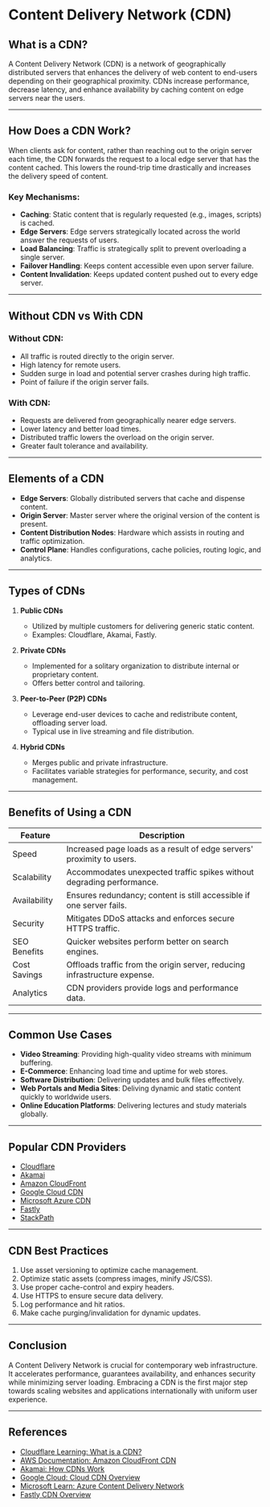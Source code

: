 # Content Delivery Network (CDN)

## What is a CDN?

A Content Delivery Network (CDN) is a network of geographically distributed servers that enhances the delivery of web content to end-users depending on their geographical proximity. CDNs increase performance, decrease latency, and enhance availability by caching content on edge servers near the users.

---


## How Does a CDN Work?

When clients ask for content, rather than reaching out to the origin server each time, the CDN forwards the request to a local edge server that has the content cached. This lowers the round-trip time drastically and increases the delivery speed of content.

### Key Mechanisms:

- **Caching**: Static content that is regularly requested (e.g., images, scripts) is cached.
- **Edge Servers**: Edge servers strategically located across the world answer the requests of users.
- **Load Balancing**: Traffic is strategically split to prevent overloading a single server.
- **Failover Handling**: Keeps content accessible even upon server failure.
- **Content Invalidation**: Keeps updated content pushed out to every edge server.

---

## Without CDN vs With CDN

### Without CDN:

- All traffic is routed directly to the origin server.
- High latency for remote users.
- Sudden surge in load and potential server crashes during high traffic.
- Point of failure if the origin server fails.

### With CDN:

- Requests are delivered from geographically nearer edge servers.
- Lower latency and better load times.
- Distributed traffic lowers the overload on the origin server.
- Greater fault tolerance and availability.

---

## Elements of a CDN

- **Edge Servers**: Globally distributed servers that cache and dispense content.
- **Origin Server**: Master server where the original version of the content is present.
- **Content Distribution Nodes**: Hardware which assists in routing and traffic optimization.
- **Control Plane**: Handles configurations, cache policies, routing logic, and analytics.

---

## Types of CDNs

1. **Public CDNs**
   - Utilized by multiple customers for delivering generic static content.
   - Examples: Cloudflare, Akamai, Fastly.

2. **Private CDNs**
   - Implemented for a solitary organization to distribute internal or proprietary content.
   - Offers better control and tailoring.

3. **Peer-to-Peer (P2P) CDNs**
   - Leverage end-user devices to cache and redistribute content, offloading server load.
   - Typical use in live streaming and file distribution.

4. **Hybrid CDNs**
   - Merges public and private infrastructure.
   - Facilitates variable strategies for performance, security, and cost management.

---


## Benefits of Using a CDN

| Feature       | Description                                                             
|---------------|-------------------------------------------------------------------------
| Speed         | Increased page loads as a result of edge servers' proximity to users.           
| Scalability   | Accommodates unexpected traffic spikes without degrading performance.           
| Availability  | Ensures redundancy; content is still accessible if one server fails.   
| Security      | Mitigates DDoS attacks and enforces secure HTTPS traffic.              
| SEO Benefits  | Quicker websites perform better on search engines.                         
| Cost Savings  | Offloads traffic from the origin server, reducing infrastructure expense.     
| Analytics     | CDN providers provide logs and performance data.                     

---

## Common Use Cases

- **Video Streaming**: Providing high-quality video streams with minimum buffering.
- **E-Commerce**: Enhancing load time and uptime for web stores.
- **Software Distribution**: Delivering updates and bulk files effectively.
- **Web Portals and Media Sites**: Deliving dynamic and static content quickly to worldwide users.
- **Online Education Platforms**: Delivering lectures and study materials globally.

---

## Popular CDN Providers

- [Cloudflare](https://www.cloudflare.com/cdn/)
- [Akamai](https://www.akamai.com/)
- [Amazon CloudFront](https://aws.amazon.com/cloudfront/)
- [Google Cloud CDN](https://cloud.google.com/cdn)
- [Microsoft Azure CDN](https://azure.microsoft.com/en-us/products/cdn/)
- [Fastly](https://www.fastly.com/)
- [StackPath](https://www.stackpath.com/)

---

## CDN Best Practices

1. Use asset versioning to optimize cache management.
2. Optimize static assets (compress images, minify JS/CSS).
3. Use proper cache-control and expiry headers.
4. Use HTTPS to ensure secure data delivery.
5. Log performance and hit ratios.
6. Make cache purging/invalidation for dynamic updates.

---

## Conclusion

A Content Delivery Network is crucial for contemporary web infrastructure. It accelerates performance, guarantees availability, and enhances security while minimizing server loading. Embracing a CDN is the first major step towards scaling websites and applications internationally with uniform user experience.

---

## References

- [Cloudflare Learning: What is a CDN?](https://www.cloudf)
- [AWS Documentation: Amazon CloudFront CDN](https://docs.aws.amazon.com/AmazonCloudFront/latest/DeveloperGuide/Introduction.html)
- [Akamai: How CDNs Work](https://www.akamai.com/our-thinking/cdn)
- [Google Cloud: Cloud CDN Overview](https://cloud.google.com/cdn/docs/overview)
- [Microsoft Learn: Azure Content Delivery Network](https://learn.microsoft.com/en-us/azure/cdn/)
- [Fastly CDN Overview](https://www.fastly.com/products/cdn)
